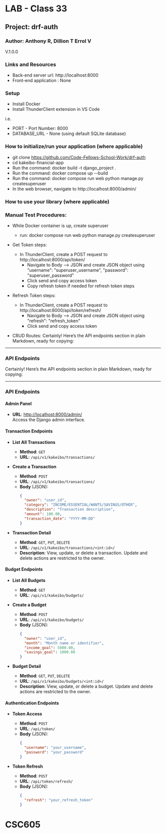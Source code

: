 # LAB - Class 33

## Project: drf-auth

### Author: Anthony R, Dillion T Errol V
V.1.0.0

### Links and Resources
- Back-end server url: http://localhost:8000
- Front-end application : None

### Setup
- Install Docker
- Install ThunderClient extension in VS Code

i.e.

- PORT - Port Number: 8000
- DATABASE_URL - None (using default SQLite database)

### How to initialize/run your application (where applicable)

- git clone https://github.com/Code-Fellows-School-Work/drf-auth
- cd kakeibo-financial-app
- Run the command: docker build -t django_project .
- Run the command: docker compose up --build
- Run the command: docker compose run web python manage.py createsuperuser
- In the web browser, navigate to http://localhost:8000/admin/

### How to use your library (where applicable)

### Manual Test Procedures:

- While Docker container is up, create superuser
    - run: docker compose run web python manage.py createsuperuser
- Get Token steps:
    - In ThunderClient, create a POST request to http://localhost:8000/api/token/ 
        - Navigate to Body --> JSON and create JSON object using "username": "superuser_username", "password": "superuser_password" 
        - Click send and copy access token
        - Copy refresh token if needed for refresh token steps
- Refresh Token steps:
    - In ThunderClient, create a POST request to http://localhost:8000/api/token/refresh/ 
        - Navigate to Body --> JSON and create JSON object using "refresh": "refresh_token" 
        - Click send and copy access token

- CRUD Routes:
    Certainly! Here’s the API endpoints section in plain Markdown, ready for copying:

---

### API Endpoints

Certainly! Here’s the API endpoints section in plain Markdown, ready for copying:

---

### API Endpoints

#### Admin Panel
- **URL**: [http://localhost:8000/admin/](http://localhost:8000/admin/)  
  Access the Django admin interface.

#### Transaction Endpoints
- **List All Transactions**
  - **Method**: `GET`
  - **URL**: `/api/v1/kakeibo/transactions/`

- **Create a Transaction**
  - **Method**: `POST`
  - **URL**: `/api/v1/kakeibo/transactions/`
  - **Body** (JSON):
    ```json
    {
      "owner": "user_id",
      "category": "INCOME/ESSENTIAL/WANTS/SAVINGS/OTHER",
      "description": "Transaction description",
      "amount": 100.00,
      "transaction_date": "YYYY-MM-DD"
    }
    ```

- **Transaction Detail**
  - **Method**: `GET`, `PUT`, `DELETE`
  - **URL**: `/api/v1/kakeibo/transactions/<int:id>/`
  - **Description**: View, update, or delete a transaction. Update and delete actions are restricted to the owner.

#### Budget Endpoints
- **List All Budgets**
  - **Method**: `GET`
  - **URL**: `/api/v1/kakeibo/budgets/`

- **Create a Budget**
  - **Method**: `POST`
  - **URL**: `/api/v1/kakeibo/budgets/`
  - **Body** (JSON):
    ```json
    {
      "owner": "user_id",
      "month": "Month name or identifier",
      "income_goal": 5000.00,
      "savings_goal": 1000.00
    }
    ```

- **Budget Detail**
  - **Method**: `GET`, `PUT`, `DELETE`
  - **URL**: `/api/v1/kakeibo/budgets/<int:id>/`
  - **Description**: View, update, or delete a budget. Update and delete actions are restricted to the owner.

#### Authentication Endpoints
- **Token Access**
  - **Method**: `POST`
  - **URL**: `/api/token/`
  - **Body** (JSON):
    ```json
    {
      "username": "your_username",
      "password": "your_password"
    }
    ```

- **Token Refresh**
  - **Method**: `POST`
  - **URL**: `/api/token/refresh/`
  - **Body** (JSON):
    ```json
    {
      "refresh": "your_refresh_token"
    }
    ```










# CSC605
